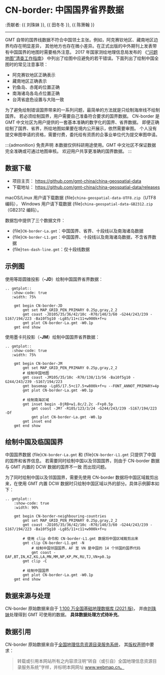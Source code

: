 # CN-border: 中国国界省界数据

:贡献者: {{ 刘珠妹 }}, {{ 田冬冬 }}, {{ 陈箫翰 }}

---

GMT 自带的国界线数据不符合中国领土主张。例如，阿克赛钦地区、藏南地区边界均存在明显差异，
其他地方也存在微小差异。在正式出版的中外期刊上发表带有中国国界的地图时需要格外注意。
2017 年国家测绘地理信息局发布的
《[“问题地图”清查工作指南](https://www.nwafu.edu.cn/docs/2017-09/20170907152504884294.pdf)》
中列出了绘图中应避免的若干错误。下面列出了绘制中国全图时的常见注意事项：

- 阿克赛钦地区正确表示
- 藏南地区正确表示
- 钓鱼岛、赤尾屿位置正确
- 南海诸岛各岛点位置正确
- 台湾省底色设置与大陆一致

为了避免绘制错误国界带来的一系列问题，最简单的方法就是只绘制海岸线不绘制国界。
若必须绘制国界，用户需要自己准备符合要求的国界数据。
CN-border 是 GMT 中文社区为用户提供的一套基本准确的数字化的国界、省界数据。
即便正确绘制了国界、省界，所绘地图如果要在境内公开展示，依然需要审图。
个人没有提交审图申请的资格，需要付费，委托给有资质的企事业单位代为提交审图申请。

:::{admonition} 免责声明
本数据仅供科研用途使用。GMT 中文社区不保证数据完全准确或可通过地图审核。
欢迎用户共享更准确的国界数据。
:::

## 数据下载

- 项目主页： <https://github.com/gmt-china/china-geospatial-data>
- 下载地址： <https://github.com/gmt-china/china-geospatial-data/releases>

macOS/Linux 用户请下载数据 {file}`china-geospatial-data-UTF8.zip`（UTF8 编码），
Windows 用户请下载数据 {file}`china-geospatial-data-GB2312.zip`（GB2312 编码）。

数据包中提供了三个数据文件：

- {file}`CN-border-La.gmt`：中国国界、省界、十段线以及南海诸岛数据
- {file}`CN-border-L1.gmt`：中国国界、十段线以及南海诸岛数据，不含省界数据
- {file}`ten-dash-line.gmt`：仅十段线数据

## 示例图

使用等距圆锥投影（**-JD**）绘制中国国界省界数据：

```{eval-rst}
.. gmtplot::
   :show-code: true
   :width: 75%

    gmt begin CN-border-JD
        gmt set MAP_GRID_PEN_PRIMARY 0.25p,gray,2_2
        gmt coast -JD105/35/36/42/10c -R70/140/3/60 -G244/243/239 -S167/194/223 -Ba10f5g10 -Lg85/11+c11+w900k+f+u
        gmt plot CN-border-La.gmt -W0.1p
    gmt end show
```

使用墨卡托投影（**-JM**）绘制中国国界省界数据：

```{eval-rst}
.. gmtplot::
   :show-code: true
   :width: 75%

    gmt begin CN-border-JM
        gmt set MAP_GRID_PEN_PRIMARY 0.25p,gray,2_2
        # 绘制中国地图
        gmt coast -JM105/35/10c -R70/138/13/56 -Ba10f5g10 -G244/243/239 -S167/194/223
        gmt basemap -Lg85/17.5+c17.5+w800k+f+u --FONT_ANNOT_PRIMARY=4p
        gmt plot CN-border-La.gmt -W0.1p

        # 绘制南海区域
        gmt inset begin -DjRB+w1.8c/2.2c -F+p0.5p
            gmt coast -JM? -R105/123/3/24 -G244/243/239 -S167/194/223 -Df
            gmt plot CN-border-La.gmt -W0.1p
        gmt inset end
    gmt end show

```

## 绘制中国及临国国界

中国国界数据 {file}`CN-border-La.gmt` 和 {file}`CN-border-L1.gmt` 只提供了中国的国界和省界信息。
若需要同时绘制中国以及邻国国界，则由于 CN-border 数据与 GMT 内置的 DCW 数据的国界不一致
而出现问题。

为了同时绘制中国以及邻国国界，需要先使用 CN-border 数据将中国区域裁剪出来，在使用 GMT 内置
DCW 数据时只绘制中国区域以外的部分。具体示例脚本如下：

```{eval-rst}
.. gmtplot::
    :show-code: true
    :width: 90%

    gmt begin CN-border-neighbouring-countries
        gmt set MAP_GRID_PEN_PRIMARY 0.25p,gray,2_2
        gmt coast -JD105/35/36/42/10c -R70/140/3/60 -G244/243/239 -S167/194/223 -Ba10f5g10 -Lg85/11+c11+w900k+f+u

        # 使用 clip 命令和 CN-border-L1.gmt 数据将中国区域裁剪出来
        gmt clip CN-border-L1.gmt -N
            # 绘制中国邻国国界，AF 至 VN 是中国的 14 个邻国的国界代码
            gmt coast -EAF,BT,IN,KZ,KG,LA,MN,MM,NP,KP,PK,RU,TJ,VN+p0.1p
        gmt clip -C

        # 绘制中国国界
        gmt plot CN-border-La.gmt -W0.1p
    gmt end show
```

## 数据来源与处理

CN-border 原始数据来自于 [1:100 万全国基础地理数据库 (2021 版)](https://www.webmap.cn/commres.do?method=result100W)，
并由[刘珠妹](https://github.com/liuzhumei)处理得到 GMT 可使用的数据。
**具体数据处理方式待补充**。

## 数据引用

CN-border 原始数据来自于[全国地理信息资源目录服务系统](https://www.webmap.cn)，
其[版权声明](https://www.webmap.cn/main.do?method=otherService&clickFlag=copyright)中要求：

> 转载或引用本网站所有之内容须注明“转自（或引自）全国地理信息资源目录服务系统”字样，并标明本网网址 www.webmap.cn。
